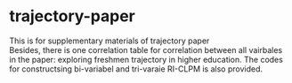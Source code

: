 # trajectory-paper
This is for supplementary materials of trajectory paper  
Besides, there is one correlation table for correlation between all vairbales in the paper: exploring freshmen trajectory in higher education.
The codes for constructsing bi-variabel and tri-varaie RI-CLPM is also provided. 
